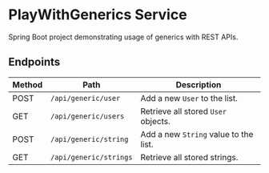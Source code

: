 # PlayWithGenerics Service

Spring Boot project demonstrating usage of generics with REST APIs.

## Endpoints

| Method | Path | Description |
|-------|------|-------------|
| POST | `/api/generic/user` | Add a new `User` to the list. |
| GET | `/api/generic/users` | Retrieve all stored `User` objects. |
| POST | `/api/generic/string` | Add a new `String` value to the list. |
| GET | `/api/generic/strings` | Retrieve all stored strings. |


